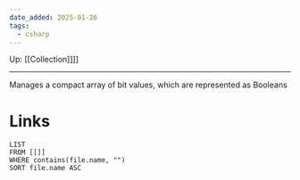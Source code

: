 ```yaml
---
date_added: 2025-01-26
tags:
  - csharp
---
```

Up: [[Collection]]]]
___
 Manages a compact array of bit values, which are represented as Booleans
# Links
```dataview
LIST
FROM [[]]
WHERE contains(file.name, "")
SORT file.name ASC
```
